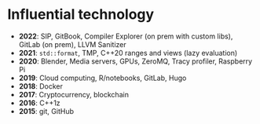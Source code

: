 # Influential technology
- __2022__: SIP, GitBook, Compiler Explorer (on prem with custom libs), GitLab (on prem), LLVM Sanitizer
- __2021__: `std::format`, TMP, C++20 ranges and views (lazy evaluation)
- __2020__: Blender, Media servers, GPUs, ZeroMQ, Tracy profiler, Raspberry Pi
- __2019__: Cloud computing, R/notebooks, GitLab, Hugo
- __2018__: Docker
- __2017__: Cryptocurrency, blockchain
- __2016__: C++1z
- __2015__: git, GitHub
